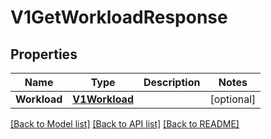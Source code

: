# V1GetWorkloadResponse

## Properties

Name | Type | Description | Notes
------------ | ------------- | ------------- | -------------
**Workload** | [**V1Workload**](v1Workload.md) |  | [optional] 

[[Back to Model list]](../README.md#documentation-for-models) [[Back to API list]](../README.md#documentation-for-api-endpoints) [[Back to README]](../README.md)


